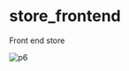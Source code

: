 # store_frontend
 Front end store
 
![p6](https://user-images.githubusercontent.com/99373106/195966545-57b20558-4aeb-41a2-860a-276800c6f29d.png)
